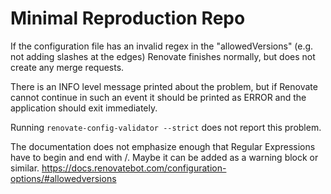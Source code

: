 # Minimal Reproduction Repo

If the configuration file has an invalid regex in the "allowedVersions" (e.g. not adding slashes at the edges) Renovate finishes normally, but does not create any merge requests.

There is an INFO level message printed about the problem, but if Renovate cannot continue in such an event it should be printed as ERROR and the application should exit immediately.

Running `renovate-config-validator --strict` does not report this problem.

The documentation does not emphasize enough that Regular Expressions have to begin and end with /. Maybe it can be added as a warning block or similar.
https://docs.renovatebot.com/configuration-options/#allowedversions



